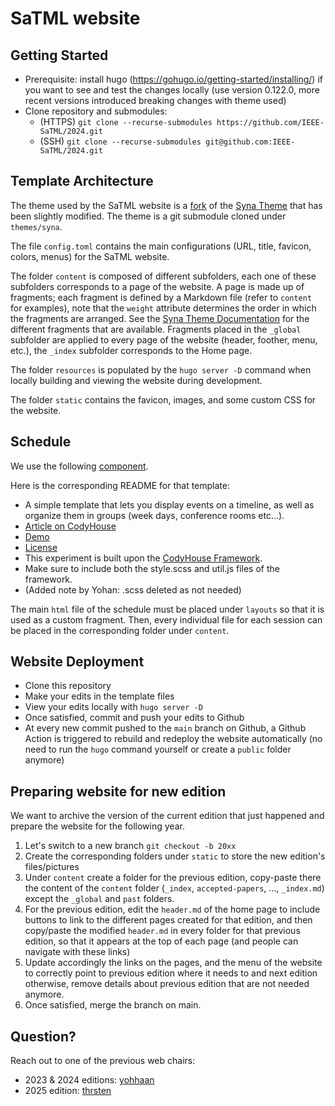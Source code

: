# SaTML website

## Getting Started

- Prerequisite: install hugo (https://gohugo.io/getting-started/installing/) if
  you want to see and test the changes locally  (use version 0.122.0, more
  recent versions introduced breaking changes with theme used)
- Clone repository and submodules:
  - (HTTPS) `git clone --recurse-submodules
    https://github.com/IEEE-SaTML/2024.git`
  - (SSH) `git clone --recurse-submodules
    git@github.com:IEEE-SaTML/2024.git`

## Template Architecture

The theme used by the SaTML website is a
[fork](https://github.com/IEEE-SaTML/website_theme) of the [Syna
Theme](https://syna.okkur.org/docs) that has been slightly modified. The theme
is a git submodule cloned under `themes/syna`.

The file `config.toml` contains the main configurations (URL, title, favicon,
colors, menus) for the SaTML website.

The folder `content` is composed of different subfolders, each one of these
subfolders corresponds to a page of the website. A page is made up of fragments;
each fragment is defined by a Markdown file (refer to `content` for examples),
note that the `weight` attribute determines the order in which the fragments are
arranged. See the [Syna Theme
Documentation](https://about.okkur.org/syna/fragments/) for the different
fragments that are available. Fragments placed in the `_global` subfolder are
applied to every page of the website (header, foother, menu, etc.), the `_index`
subfolder corresponds to the Home page.

The folder `resources` is populated by the `hugo server -D` command when locally
building and viewing the website during development.

The folder `static` contains the favicon, images, and some custom CSS for the
website.

## Schedule

We use the following [component](https://codyhouse.co/gem/schedule-template).

Here is the corresponding README for that template:
- A simple template that lets you display events on a timeline, as well as
  organize them in groups (week days, conference rooms etc…).
- [Article on CodyHouse](https://codyhouse.co/gem/schedule-template)
- [Demo](https://codyhouse.co/demo/schedule-template)
- [License](https://codyhouse.co/license)
- This experiment is built upon the [CodyHouse
  Framework](https://github.com/CodyHouse/codyhouse-framework).
- Make sure to include both the style.scss and util.js files of the framework.
- (Added note by Yohan: .scss deleted as not needed)

The main `html` file of the schedule must be placed under `layouts` so that it
is used as a custom fragment. Then, every individual file for each session can
be placed in the corresponding folder under `content`.

## Website Deployment

* Clone this repository
* Make your edits in the template files
* View your edits locally with `hugo server -D`
* Once satisfied, commit and push your edits to Github
* At every new commit pushed to the `main` branch on Github, a Github Action is
  triggered to rebuild and redeploy the  website automatically (no need to run
  the `hugo` command yourself or create a  `public` folder anymore)


## Preparing website for new edition

We want to archive the version of the current edition that just happened and
prepare the website for the following year.

1. Let's switch to a new branch `git checkout -b 20xx`
2. Create the corresponding folders under `static` to store the new edition's
   files/pictures
3. Under `content` create a folder for the previous edition, copy-paste there
   the content of the `content` folder (`_index`, `accepted-papers`, ...,
   `_index.md`) except the `_global` and `past` folders.
4. For the previous edition, edit the `header.md` of the home page to include
   buttons to link to the different pages created for that edition, and then
   copy/paste the modified `header.md` in every folder for that previous
   edition, so that it appears at the top of each page (and people can navigate
   with these links)
5. Update accordingly the links on the pages, and the menu of the website to
   correctly point to previous edition where it needs to and next edition
   otherwise, remove details about previous edition that are not needed anymore.
6. Once satisfied, merge the branch on main.

## Question?

Reach out to one of the previous web chairs:
- 2023 & 2024 editions: [yohhaan](https://github.com/yohhaan)
- 2025 edition: [thrsten](https://github.com/thrsten)
